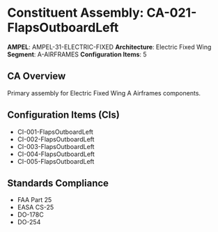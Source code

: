 # Constituent Assembly: CA-021-FlapsOutboardLeft

**AMPEL**: AMPEL-31-ELECTRIC-FIXED
**Architecture**: Electric Fixed Wing
**Segment**: A-AIRFRAMES
**Configuration Items**: 5

## CA Overview
Primary assembly for Electric Fixed Wing A Airframes components.

## Configuration Items (CIs)
- CI-001-FlapsOutboardLeft
- CI-002-FlapsOutboardLeft
- CI-003-FlapsOutboardLeft
- CI-004-FlapsOutboardLeft
- CI-005-FlapsOutboardLeft

## Standards Compliance
- FAA Part 25
- EASA CS-25
- DO-178C
- DO-254
